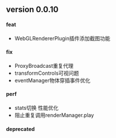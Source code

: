 ## version 0.0.10

#### feat
* WebGLRendererPlugin插件添加截图功能

#### fix
* ProxyBroadcast重复代理
* transformControls可视问题
* eventManager物体穿插事件优化

#### perf
* stats切换 性能优化
* 阻止重复调用renderManager.play

#### deprecated
